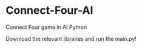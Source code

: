 # Connect-Four-AI
Connect Four game in AI Python

Download the relevant libraries and run the main.py!
